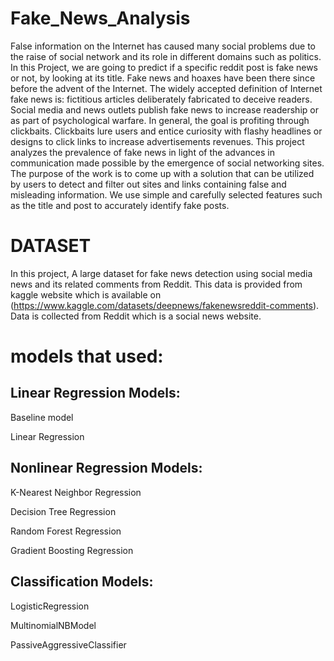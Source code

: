 # Fake_News_Analysis

False information on the Internet has caused many social problems due to the raise of social network and its role in
different domains such as politics. In this Project, we are going to predict if a specific reddit post is fake news or not,
by looking at its title. Fake news and hoaxes have been there since before the advent of the Internet. The widely
accepted definition of Internet fake news is: fictitious articles deliberately fabricated to deceive readers. Social
media and news outlets publish fake news to increase readership or as part of psychological warfare. In general, the
goal is profiting through clickbaits. Clickbaits lure users and entice curiosity with flashy headlines or designs to
click links to increase advertisements revenues. This project analyzes the prevalence of fake news in light of the
advances in communication made possible by the emergence of social networking sites. The purpose of the work
is to come up with a solution that can be utilized by users to detect and filter out sites and links containing false
and misleading information. We use simple and carefully selected features such as the title and post to accurately
identify fake posts.

# DATASET

In this project, A large dataset for fake news detection using social media news and its related comments from Reddit.
This data is provided from kaggle website which is available on (https://www.kaggle.com/datasets/deepnews/fakenewsreddit-comments).
Data is collected from Reddit which is a social news website.


# models that used:

## Linear Regression Models:

Baseline model

Linear Regression

## Nonlinear Regression Models:

K-Nearest Neighbor Regression

Decision Tree Regression

Random Forest Regression

Gradient Boosting Regression

## Classification Models:

LogisticRegression

MultinomialNBModel

PassiveAggressiveClassifier

